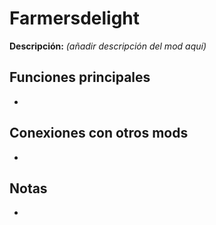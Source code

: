 # Farmersdelight

**Descripción:** *(añadir descripción del mod aquí)*

## Funciones principales
- 

## Conexiones con otros mods
- 

## Notas
- 
